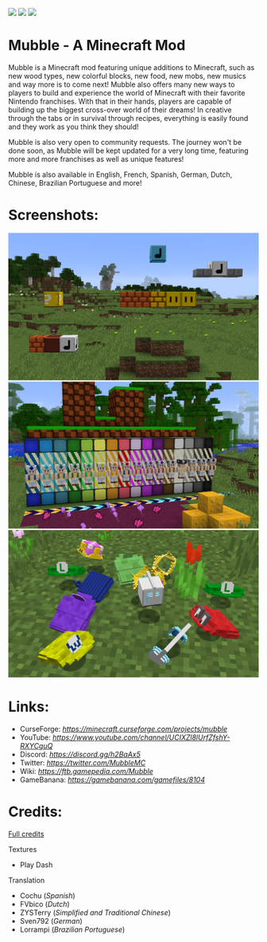[![](http://cf.way2muchnoise.eu/full_mubble_downloads.svg)](https://minecraft.curseforge.com/projects/mubble)
[![](http://cf.way2muchnoise.eu/versions/Available%20For%20Minecraft_mubble_all.svg)](https://minecraft.curseforge.com/projects/mubble)
[![](http://cf.way2muchnoise.eu/packs/mubble.svg)](https://minecraft.curseforge.com/projects/mubble)

# Mubble - A Minecraft Mod
Mubble is a Minecraft mod featuring unique additions to Minecraft, such as new wood types, new colorful blocks, new food, new mobs, new musics and way more is to come next! Mubble also offers many new ways to players to build and experience the world of Minecraft with their favorite Nintendo franchises. With that in their hands, players are capable of building up the biggest cross-over world of their dreams! In creative through the tabs or in survival through recipes, everything is easily found and they work as you think they should!

Mubble is also very open to community requests. The journey won't be done soon, as Mubble will be kept updated for a very long time, featuring more and more franchises as well as unique features!

Mubble is also available in English, French, Spanish, German, Dutch, Chinese, Brazilian Portuguese and more!

# Screenshots:

![Super Mario Level](https://raw.githubusercontent.com/Hugman76/Mubble/1.13/external/screenshots/super_mario_bros._level.png)
![Colors](https://raw.githubusercontent.com/Hugman76/Mubble/1.13/external/screenshots/colors.png)
![Costumes](https://raw.githubusercontent.com/Hugman76/Mubble/1.13/external/screenshots/costumes.png)


# Links:
* CurseForge: *https://minecraft.curseforge.com/projects/mubble*
* YouTube: *https://www.youtube.com/channel/UCIXZl8lUrfZfshY-RXYCguQ*
* Discord: *https://discord.gg/h2BaAx5*
* Twitter: *https://twitter.com/MubbleMC*
* Wiki: *https://ftb.gamepedia.com/Mubble*
* GameBanana: *https://gamebanana.com/gamefiles/8104*

# Credits:
[Full credits](https://ftb.gamepedia.com/Mubble/Credits)

Textures
* Play Dash

Translation
* Cochu (*Spanish*)
* FVbico (*Dutch*)
* ZYSTerry (*Simplified and Traditional Chinese*)
* Sven792 (*German*)
* Lorrampi (*Brazilian Portuguese*)
